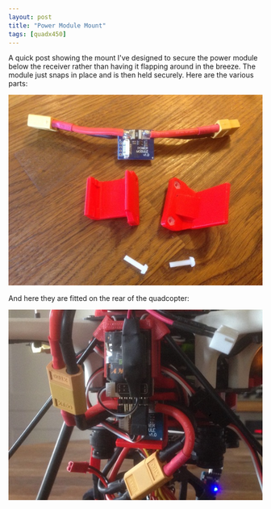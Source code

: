 ```yaml
---
layout: post
title: "Power Module Mount"
tags: [quadx450]
---
```


A quick post showing the mount I've designed to secure the power module below the receiver rather than having it flapping around in the breeze.  The module just snaps in place and is then held securely.  Here are the various parts:

![](/images/quadx450/IMG_0169.tn.jpg)

And here they are fitted on the rear of the quadcopter:

![](/images/quadx450/IMG_0170.tn.jpg)
